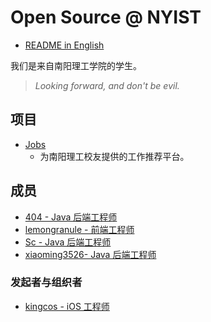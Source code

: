 # Open Source @ NYIST

- [README in English](index.html)

我们是来自南阳理工学院的学生。

> *Looking forward, and don't be evil.*

## 项目

- [Jobs](https://nyist-os.github.io/Jobs)
    - 为南阳理工校友提供的工作推荐平台。

## 成员

- [404 - Java 后端工程师](https://github.com/147148)
- [lemongranule - 前端工程师](https://github.com/lemongranule)
- [Sc - Java 后端工程师](https://github.com/wfSc72)
- [xiaoming3526- Java 后端工程师](https://github.com/xiaoming3526)

### 发起者与组织者

- [kingcos - iOS 工程师](https://github.com/kingcos)
